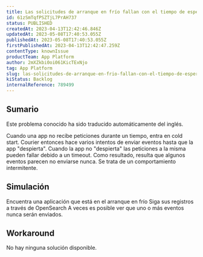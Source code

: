 ```yaml
---
title: Las solicitudes de arranque en frío fallan con el tiempo de espera y los reintentos de mensajería no funcionan como se esperaba.
id: 61zSmTqfPSZTjL7PrAH737
status: PUBLISHED
createdAt: 2023-04-13T12:42:46.846Z
updatedAt: 2023-05-08T17:40:53.055Z
publishedAt: 2023-05-08T17:40:53.055Z
firstPublishedAt: 2023-04-13T12:42:47.259Z
contentType: knownIssue
productTeam: App Platform
author: 2mXZkbi0oi061KicTExNjo
tag: App Platform
slug: las-solicitudes-de-arranque-en-frio-fallan-con-el-tiempo-de-espera-y-los-reintentos-de-mensajeria-no-funcionan-como-se-esperaba
kiStatus: Backlog
internalReference: 789499
---
```


## Sumario

<div class="alert alert-info">
  <p>Este problema conocido ha sido traducido automáticamente del inglés.</p>
</div>


Cuando una app no recibe peticiones durante un tiempo, entra en cold start. Courier entonces hace varios intentos de enviar eventos hasta que la app "despierta". Cuando la app no "despierta" las peticiones a la misma pueden fallar debido a un timeout. Como resultado, resulta que algunos eventos parecen no enviarse nunca. Se trata de un comportamiento intermitente.


##

## Simulación


Encuentra una aplicación que está en el arranque en frío
Siga sus registros a través de OpenSearch
A veces es posible ver que uno o más eventos nunca serán enviados.



## Workaround


No hay ninguna solución disponible.





